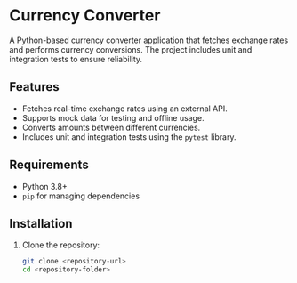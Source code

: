 # Currency Converter

A Python-based currency converter application that fetches exchange rates and performs currency conversions. The project includes unit and integration tests to ensure reliability.

## Features

- Fetches real-time exchange rates using an external API.
- Supports mock data for testing and offline usage.
- Converts amounts between different currencies.
- Includes unit and integration tests using the `pytest` library.

## Requirements

- Python 3.8+
- `pip` for managing dependencies

## Installation

1. Clone the repository:
   ```bash
   git clone <repository-url>
   cd <repository-folder>